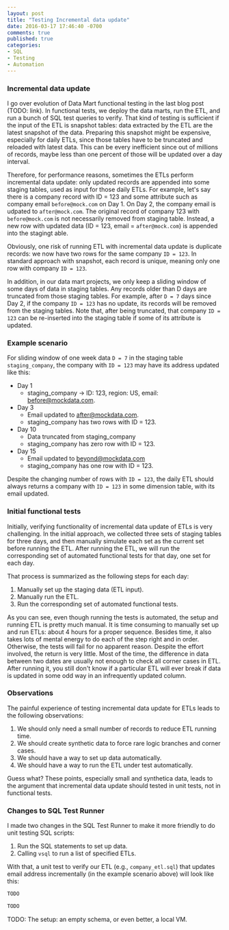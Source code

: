 ```yaml
---
layout: post
title: "Testing Incremental data update"
date: 2016-03-17 17:46:40 -0700
comments: true
published: true
categories: 
- SQL
- Testing
- Automation
---
```


### Incremental data update

I go over evolution of Data Mart functional testing in the last blog post (TODO: link).
In functional tests, we deploy the data marts, run the ETL, and run a bunch of SQL test queries to verify.
That kind of testing is sufficient if the input of the ETL is snapshot tables: data extracted by the ETL are the latest snapshot of the data.
Preparing this snapshot might be expensive, especially for daily ETLs, since those tables have to be truncated and reloaded with latest data.
This can be every inefficient since out of millions of records, maybe less than one percent of those will be updated over a day interval.

Therefore, for performance reasons, sometimes the ETLs perform incremental data update: 
only updated records are appended into some staging tables, used as input for those daily ETLs.
For example, let's say there is a company record with ID = 123 and some attribute such as company email `before@mock.com` on Day 1.
On Day 2, the company email is udpated to `after@mock.com`. 
The original record of company 123 with `before@mock.com` is not necessarily removed from staging table.
Instead, a new row with updated data (ID = 123, email = `after@mock.com`) is appended into the stagingt able.

Obviously, one risk of running ETL with incremental data update is duplicate records: we now have two rows for the same company `ID = 123`. 
In standard approach with snapshot, each record is unique, meaning only one row with company `ID = 123`.

In addition, in our data mart projects, we only keep a sliding window of some days of data in staging tables.
Any records older than D days are truncated from those staging tables.
For example, after `D = 7` days since Day 2, if the company `ID = 123` has no update, its records will be removed from the staging tables.
Note that, after being truncated, that company `ID = 123` can be re-inserted into the staging table if some of its attribute is updated. 

### Example scenario

For sliding window of one week data `D = 7` in the staging table `staging_company`, the company with `ID = 123` may have its address updated like this:

* Day 1
  * staging_company -> ID: 123, region: US, email: before@mockdata.com.
* Day 3
  * Email updated to after@mockdata.com.
  * staging_company has two rows with ID = 123.
* Day 10
  * Data truncated from staging_company
  * staging_company has zero row with ID = 123.
* Day 15
  * Email updated to beyond@mockdata.com
  * staging_company has one row with ID = 123.

Despite the changing number of rows with `ID = 123`, the daily ETL should always returns a company with `ID = 123` in some dimension table, with its email updated.

### Initial functional tests

Initially, verifying functionality of incremental data update of ETLs is very challenging.
In the initial approach, we collected three sets of staging tables for three days, and then manually simulate each set as the current set before running the ETL.
After running the ETL, we will run the corresponding set of automated functional tests for that day, one set for each day.

That process is summarized as the following steps for each day:

1. Manually set up the staging data (ETL input).
1. Manually run the ETL.
1. Run the corresponding set of automated functional tests.

As you can see, even though running the tests is automated, the setup and running ETL is pretty much manual.
It is time consuming to manually set up and run ETLs: about 4 hours for a proper sequence.
Besides time, it also takes lots of mental energy to do each of the step right and in order.
Otherwise, the tests will fail for no apparent reason.
Despite the effort involved, the return is very little.
Most of the time, the difference in data between two dates are usually not enough to check all corner cases in ETL.
After running it, you still don't know if a particular ETL will ever break if data is updated in some odd way in an infrequently updated column.

### Observations

The painful experience of testing incremental data update for ETLs leads to the following observations:

1. We should only need a small number of records to reduce ETL running time.
1. We should create synthetic data to force rare logic branches and corner cases.
1. We should have a way to set up data automatically.
1. We should have a way to run the ETL under test automatically.

Guess what? These points, especially small and synthetica data, leads to the argument that incremental data update should tested in unit tests, not in functional tests.

### Changes to SQL Test Runner

I made two changes in the SQL Test Runner to make it more friendly to do unit testing SQL scripts:

1. Run the SQL statements to set up data.
1. Calling `vsql` to run a list of specified ETLs.

With that, a unit test to verify our ETL (e.g., `company_etl.sql`) that updates email address incrementally (in the example scenario above) will look like this:

``` java Calling unit test script
TODO
```

``` sql Unit test for the example scenario
TODO
```

TODO: The setup: an empty schema, or even better, a local VM.
